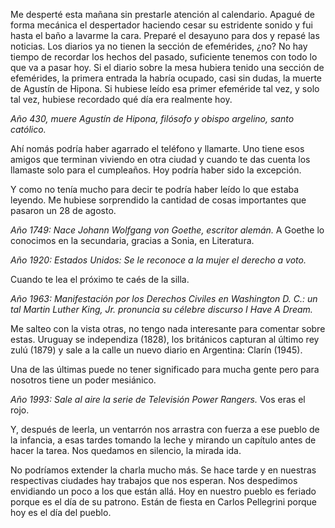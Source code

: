 <html><body><p>Me desperté esta mañana sin prestarle atención al calendario. Apagué de forma mecánica el despertador haciendo cesar su estridente sonido y fui hasta el baño a lavarme la cara. Preparé el desayuno para dos y repasé las noticias. Los diarios ya no tienen la sección de efemérides, ¿no? No hay tiempo de recordar los hechos del pasado, suficiente tenemos con todo lo que va a pasar hoy. Si el diario sobre la mesa hubiera tenido una sección de efemérides, la primera entrada la habría ocupado, casi sin dudas, la muerte de Agustín de Hipona. Si hubiese leído esa primer efeméride tal vez, y solo tal vez, hubiese recordado qué día era realmente hoy.



<em>Año 430, muere Agustín de Hipona, filósofo y obispo argelino, santo católico.</em>



Ahí nomás podría haber agarrado el teléfono y llamarte. Uno tiene esos amigos que terminan viviendo en otra ciudad y cuando te das cuenta los llamaste solo para el cumpleaños. Hoy podría haber sido la excepción.



Y como no tenía mucho para decir te podría haber leído lo que estaba leyendo. Me hubiese sorprendido la cantidad de cosas importantes que pasaron un 28 de agosto.



<em>Año 1749: Nace Johann Wolfgang von Goethe, escritor alemán.</em> A Goethe lo conocimos en la secundaria, gracias a Sonia, en Literatura.



<em>Año 1920: Estados Unidos: Se le reconoce a la mujer el derecho a voto.</em>



Cuando te lea el próximo te caés de la silla.



<em>Año 1963: Manifestación por los Derechos Civiles en Washington D. C.: un tal Martin Luther King, Jr. pronuncia su célebre discurso I Have A Dream.</em>



Me salteo con la vista otras, no tengo nada interesante para comentar sobre estas. Uruguay se independiza (1828), los británicos capturan al último rey zulú (1879) y sale a la calle un nuevo diario en Argentina: Clarín (1945).



Una de las últimas puede no tener significado para mucha gente pero para nosotros tiene un poder mesiánico.



<em>Año 1993: Sale al aire la serie de Televisión Power Rangers.</em> Vos eras el rojo.



Y, después de leerla, un ventarrón nos arrastra con fuerza a ese pueblo de la infancia, a esas tardes tomando la leche y mirando un capítulo antes de hacer la tarea. Nos quedamos en silencio, la mirada ida.



No podríamos extender la charla mucho más. Se hace tarde y en nuestras respectivas ciudades hay trabajos que nos esperan. Nos despedimos envidiando un poco a los que están allá. Hoy en nuestro pueblo es feriado porque es el día de su patrono. Están de fiesta en Carlos Pellegrini porque hoy es el día del pueblo.</p></body></html>